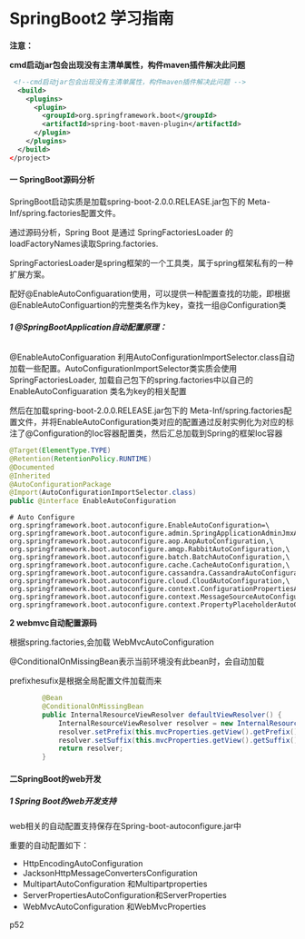 # SpringBoot2 学习指南

**注意：**

**cmd启动jar包会出现没有主清单属性，构件maven插件解决此问题**

```xml
 <!--cmd启动jar包会出现没有主清单属性，构件maven插件解决此问题 -->
  <build>
    <plugins>
      <plugin>
        <groupId>org.springframework.boot</groupId>
        <artifactId>spring-boot-maven-plugin</artifactId>
      </plugin>
    </plugins>
  </build>
</project>
```

#### 一  SpringBoot源码分析



SpringBoot启动实质是加载spring-boot-2.0.0.RELEASE.jar包下的  Meta-Inf/spring.factories配置文件。

通过源码分析，Spring Boot 是通过 SpringFactoriesLoader 的loadFactoryNames读取Spring.factories.

SpringFactoriesLoader是spring框架的一个工具类，属于spring框架私有的一种扩展方案。

配好@EnableAutoConfiguaration使用，可以提供一种配置查找的功能，即根据@EnableAutoConfiguartion的完整类名作为key，查找一组@Configuration类

###### **1 @SpringBootApplication自动配置原理：**

@EnableAutoConfiguaration 利用AutoConfigurationImportSelector.class自动加载一些配置。AutoConfigurationImportSelector类实质会使用SpringFactoriesLoader, 加载自己包下的spring.factories中以自己的EnableAutoConfiguaration 类名为key的相关配置

然后在加载spring-boot-2.0.0.RELEASE.jar包下的  Meta-Inf/spring.factories配置文件，并将EnableAutoConfiguration类对应的配置通过反射实例化为对应的标注了@Configuration的Ioc容器配置类，然后汇总加载到Spring的框架Ioc容器

```java
@Target(ElementType.TYPE)
@Retention(RetentionPolicy.RUNTIME)
@Documented
@Inherited
@AutoConfigurationPackage
@Import(AutoConfigurationImportSelector.class)
public @interface EnableAutoConfiguration
```

```properties
# Auto Configure
org.springframework.boot.autoconfigure.EnableAutoConfiguration=\
org.springframework.boot.autoconfigure.admin.SpringApplicationAdminJmxAutoConfiguration,\
org.springframework.boot.autoconfigure.aop.AopAutoConfiguration,\
org.springframework.boot.autoconfigure.amqp.RabbitAutoConfiguration,\
org.springframework.boot.autoconfigure.batch.BatchAutoConfiguration,\
org.springframework.boot.autoconfigure.cache.CacheAutoConfiguration,\
org.springframework.boot.autoconfigure.cassandra.CassandraAutoConfiguration,\
org.springframework.boot.autoconfigure.cloud.CloudAutoConfiguration,\
org.springframework.boot.autoconfigure.context.ConfigurationPropertiesAutoConfiguration,\
org.springframework.boot.autoconfigure.context.MessageSourceAutoConfiguration,\
org.springframework.boot.autoconfigure.context.PropertyPlaceholderAutoConfiguration,\

```



**2 webmvc自动配置源码**

根据spring.factories,会加载 WebMvcAutoConfiguration

@ConditionalOnMissingBean表示当前环境没有此bean时，会自动加载

prefixhesufix是根据全局配置文件加载而来

```java
		@Bean
		@ConditionalOnMissingBean
		public InternalResourceViewResolver defaultViewResolver() {
			InternalResourceViewResolver resolver = new InternalResourceViewResolver();
			resolver.setPrefix(this.mvcProperties.getView().getPrefix());
			resolver.setSuffix(this.mvcProperties.getView().getSuffix());
			return resolver;
		}

```



#### 二SpringBoot的web开发

##### 1 Spring Boot的web开发支持

web相关的自动配置支持保存在Spring-boot-autoconfigure.jar中

重要的自动配置如下：

- HttpEncodingAutoConfiguration
- JacksonHttpMessageConvertersConfiguration
- MultipartAutoConfiguration 和Multipartproperties 
- ServerPropertiesAutoConfiguration和ServerProperties
- WebMvcAutoConfiguration 和WebMvcProperties 

p52